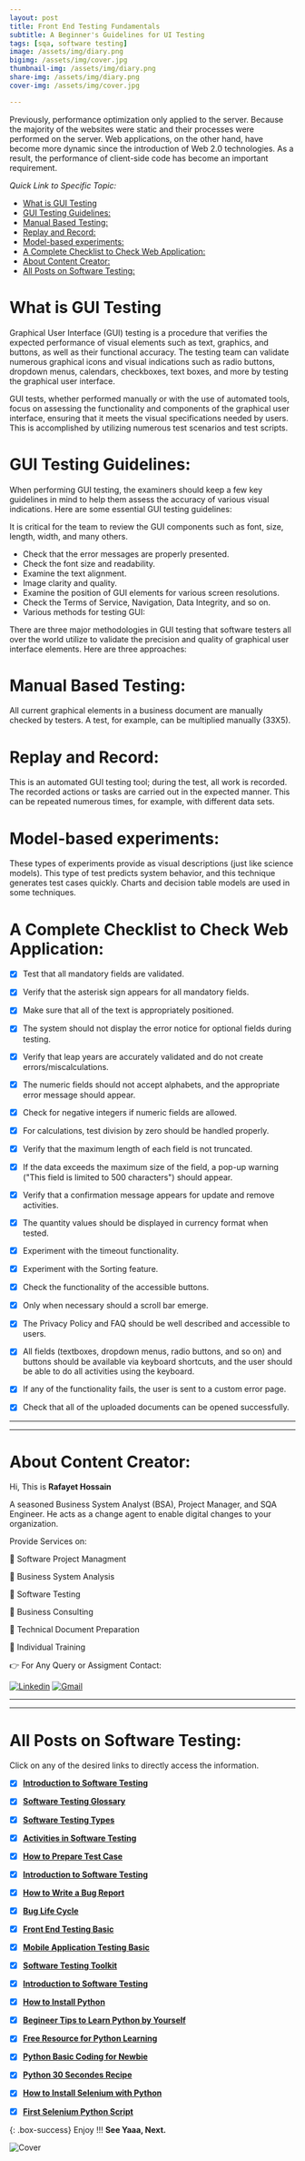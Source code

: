 ```yaml
---
layout: post
title: Front End Testing Fundamentals
subtitle: A Beginner's Guidelines for UI Testing
tags: [sqa, software testing]
image: /assets/img/diary.png
bigimg: /assets/img/cover.jpg
thumbnail-img: /assets/img/diary.png
share-img: /assets/img/diary.png
cover-img: /assets/img/cover.jpg

---
```

Previously, performance optimization only applied to the server. Because the majority of the websites were static and their processes were performed on the server.
Web applications, on the other hand, have become more dynamic since the introduction of Web 2.0 technologies. As a result, the performance of client-side code has become an important requirement.

_Quick Link to Specific Topic:_

- [What is GUI Testing](#what-is-gui-testing)
- [GUI Testing Guidelines:](#gui-testing-guidelines)
- [Manual Based Testing:](#manual-based-testing)
- [Replay and Record:](#replay-and-record)
- [Model-based experiments:](#model-based-experiments)
- [A Complete Checklist to Check Web Application:](#a-complete-checklist-to-check-web-application)
- [About Content Creator:](#about-content-creator)
- [All Posts on Software Testing:](#all-posts-on-software-testing)

# What is GUI Testing

Graphical User Interface (GUI) testing is a procedure that verifies the expected performance of visual elements such as text, graphics, and buttons, as well as their functional accuracy.
The testing team can validate numerous graphical icons and visual indications such as radio buttons, dropdown menus, calendars, checkboxes, text boxes, and more by testing the graphical user interface.

GUI tests, whether performed manually or with the use of automated tools, focus on assessing the functionality and components of the graphical user interface, ensuring that it meets the visual specifications needed by users. This is accomplished by utilizing numerous test scenarios and test scripts.


# GUI Testing Guidelines:

When performing GUI testing, the examiners should keep a few key guidelines in mind to help them assess the accuracy of various visual indications. Here are some essential GUI testing guidelines:

It is critical for the team to review the GUI components such as font, size, length, width, and many others.

- Check that the error messages are properly presented.
- Check the font size and readability.
- Examine the text alignment.
- Image clarity and quality.
- Examine the position of GUI elements for various screen resolutions.
- Check the Terms of Service, Navigation, Data Integrity, and so on.
- Various methods for testing GUI:

There are three major methodologies in GUI testing that software testers all over the world utilize to validate the precision and quality of graphical user interface elements. Here are three approaches:


# Manual Based Testing:

All current graphical elements in a business document are manually checked by testers. A test, for example, can be multiplied manually (33X5).

# Replay and Record:

This is an automated GUI testing tool; during the test, all work is recorded. The recorded actions or tasks are carried out in the expected manner. This can be repeated numerous times, for example, with different data sets.

# Model-based experiments:

These types of experiments provide as visual descriptions (just like science models). This type of test predicts system behavior, and this technique generates test cases quickly. Charts and decision table models are used in some techniques.


# A Complete Checklist to Check Web Application:

- [x] Test that all mandatory fields are validated.
- [x] Verify that the asterisk sign appears for all mandatory fields.
- [x] Make sure that all of the text is appropriately positioned.
- [x] The system should not display the error notice for optional fields during testing.
- [x] Verify that leap years are accurately validated and do not create errors/miscalculations.
- [x] The numeric fields should not accept alphabets, and the appropriate error message should appear.
- [x] Check for negative integers if numeric fields are allowed.
- [x] For calculations, test division by zero should be handled properly.
- [x] Verify that the maximum length of each field is not truncated.
- [x] If the data exceeds the maximum size of the field, a pop-up warning ("This field is limited to 500 characters") should appear.
- [x] Verify that a confirmation message appears for update and remove activities.
- [x] The quantity values should be displayed in currency format when tested.
- [x] Experiment with the timeout functionality.
- [x] Experiment with the Sorting feature.
- [x] Check the functionality of the accessible buttons.
- [x] Only when necessary should a scroll bar emerge.
- [x] The Privacy Policy and FAQ should be well described and accessible to users.
- [x] All fields (textboxes, dropdown menus, radio buttons, and so on) and buttons should be available via keyboard shortcuts, and the user should be able to do all activities using the keyboard.
- [x] If any of the functionality fails, the user is sent to a custom error page.
- [x] Check that all of the uploaded documents can be opened successfully.





----------------------------------------------------------------------
----------------------------------------------------------------------

# About Content Creator: 


Hi, This is **Rafayet Hossain**

A seasoned Business System Analyst (BSA), Project Manager, and SQA Engineer.
He acts as a change agent to enable digital changes to your organization.

Provide Services on:

🎯 Software Project Managment 

🎯 Business System Analysis 

🎯 Software Testing 

🎯 Business Consulting

🎯 Technical Document Preparation 

🎯 Individual Training  


👉 For Any Query or Assigment Contact: 


[![Linkedin](https://img.shields.io/badge/-LinkedIn-blue?style=flat&logo=Linkedin&logoColor=white)](https://www.linkedin.com/in/rafayethossain/)
[![Gmail](https://img.shields.io/badge/-Gmail-c14438?style=flat&logo=Gmail&logoColor=white)](mailto:rafayet13@gmail.com)


----------------------------------------------------------------------
----------------------------------------------------------------------



# All Posts on Software Testing:  

Click on any of the desired links to directly access the information.

- [x]  [**Introduction to Software Testing**](https://rafayethossain.github.io/2018-08-05-Introduction-to-Software-Testing/)
- [x]  [**Software Testing Glossary**](https://rafayethossain.github.io/2018-08-12-Software-Testing-Terms-of-Glossary/)
- [x]  [**Software Testing Types**](https://rafayethossain.github.io/2018-08-22-Software-Testing-Types/)
- [x]  [**Activities in Software Testing**](https://rafayethossain.github.io/2018-09-01-Test-Activities-You-Must-Know/)
- [x]  [**How to Prepare Test Case**](https://rafayethossain.github.io/2018-09-11-How-Prepare-Test-Case/)
- [x]  [**Introduction to Software Testing**](https://rafayethossain.github.io/2018-08-05-Introduction-to-Software-Testing/)
- [x]  [**How to Write a Bug Report**](https://rafayethossain.github.io/2018-09-20-How-to-Write-a-Bug-Report/)
- [x]  [**Bug Life Cycle**](https://rafayethossain.github.io/2018-09-23-Life-Cycle-of-a-Bug/)
- [x]  [**Front End Testing Basic**](https://rafayethossain.github.io/2018-09-30-Basic-GUI-Testing/)
- [x]  [**Mobile Application Testing Basic**](https://rafayethossain.github.io/2018-10-05-Mobile-App-Testing-Basic/)
- [x]  [**Software Testing Toolkit**](https://rafayethossain.github.io/2018-10-10-Software-Testing-Toolkit/)
- [x]  [**Introduction to Software Testing**](https://rafayethossain.github.io/2018-08-05-Introduction-to-Software-Testing/)
- [x]  [**How to Install Python**](https://rafayethossain.github.io/2018-12-31-how-install-python-on-windows/)
- [x]  [**Begineer Tips to Learn Python by Yourself**](https://rafayethossain.github.io/2019-01-03-Beginner-Tips-for-Learning-Python/)
- [x]  [**Free Resource for Python Learning**](https://rafayethossain.github.io/2019-01-04-Python-Resource-Books-and-Recipe/)
- [x]  [**Python Basic Coding for Newbie**](https://rafayethossain.github.io/2019-01-05-Basic-Python-Coding/)
- [x]  [**Python 30 Secondes Recipe**](https://rafayethossain.github.io/2019-01-07-Python-Easy-Trick-Collected/)
- [x]  [**How to Install Selenium with Python**](https://rafayethossain.github.io/2019-01-08-How-To-Install-Selenum-Python-Webdriver/)
- [x]  [**First Selenium Python Script**](https://rafayethossain.github.io/2019-01-09-My-First-Python-Selenium-Script/)


 

{: .box-success}
Enjoy !!!
**See Yaaa, Next.**

![Cover](/assets/img/cover.jpg "Cover")